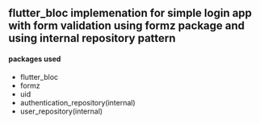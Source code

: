 ## flutter_bloc implemenation for simple login app with form validation using formz package and using internal repository pattern

#### packages used

- flutter_bloc
- formz
- uid
- authentication_repository(internal)
- user_repository(internal)
